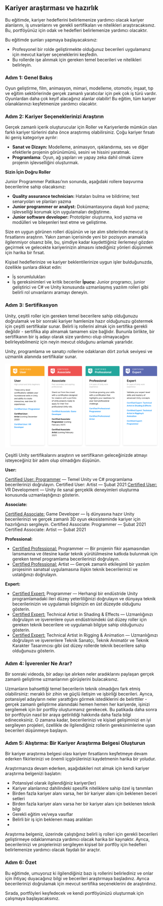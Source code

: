 ## Kariyer araştırması ve hazırlık

Bu eğitimde, kariyer hedeflerini belirlemenize yardımcı olacak kariyer alanlarını, iş unvanlarını ve gerekli sertifikaları ve nitelikleri araştıracaksınız. Bu, portföyünüz için odak ve hedefleri belirlemenize yardımcı olacaktır.

Bu eğitimde şunları yapmaya başlayacaksınız:

- Profesyonel bir rolde geliştirmekte olduğunuz becerileri uygulamanız için mevcut kariyer seçeneklerini keşfedin.
- Bu rollerde işe alınmak için gereken temel becerileri ve nitelikleri belirleyin.

### Adım 1: Genel Bakış

Oyun geliştirme, film, animasyon, mimari, modelleme, otomotiv, inşaat, tıp ve eğitim sektörlerinde gerçek zamanlı yaratıcılar için pek çok iş türü vardır. Oyunlardan daha çok keyif alacağınız alanlar olabilir! Bu eğitim, tüm kariyer olanaklarınızı keşfetmenize yardımcı olacaktır.


### Adım 2: Kariyer Seçeneklerinizi Araştırın

Gerçek zamanlı içerik oluşturucular için Roller ve Kariyerlerde mümkün olan farklı kariyer türlerini daha önce araştırmış olabilirsiniz.
Çoğu kariyer fırsatı iki geniş kategoriye ayrılır:
- **Sanat ve Dizayn:** Modelleme, animasyon, ışıklandırma, ses ve diğer efektlerle projenin görünümünü, sesini ve hissini yaratmak.
- **Programlama**: Oyun, ağ yapıları ve yapay zeka dahil olmak üzere projenin işlevselliğini oluşturmak.

**Sizin İçin Doğru Roller**

Junior Programmer Patikası’nın sonunda, aşağıdaki rollere başvurma becerilerine sahip olacaksınız:

- **Quality assurance technician:** Hataları bulma ve bildirime; test senaryoları ve planları yazma
- **Junior programmer or analyst:** Dokümantasyona dayalı kod yazma; işlevselliği korumak için uygulamaları değiştirme.
- **Junior software developer:** Prototipler oluşturma, kod yazma ve modülleri ve bileşenleri test etme ve geliştirme.

Size en uygun görünen rolleri düşünün ve işe alım sitelerinde mevcut iş fırsatlarını araştırın. Yakın zaman içerisinde yeni bir pozisyon aramakla ilgilenmiyor olsanız bile, bu, şimdiye kadar kaydettiğiniz ilerlemeyi gözden geçirmek ve gelecekte kariyerinizin almasını istediğiniz yönleri düşünmek için harika bir fırsat. 

Kişisel hedeflerinize ve kariyer beklentilerinize uygun işler bulduğunuzda, özellikle şunlara dikkat edin:

- İş sorumlulukları
- İş gereksinimleri ve kritik beceriler
**İpucu:** Junior programcı, junior geliştirici ve C# ve Unity konusunda uzmanlaşmış yazılım rolleri gibi belirli rol unvanlarını aramayı deneyin.


### Adım 3: Sertifikasyon

Unity, çeşitli roller için gereken temel becerilere sahip olduğunuzu doğrulamak ve bir sonraki kariyer hamlenize hazır olduğunuzu göstermek için çeşitli sertifikalar sunar. Belirli iş rollerini almak için sertifika gerekli değildir - sertifika alıp almamak tamamen size bağlıdır. Bununla birlikte, bir sertifikanın bir iş adayı olarak size yardımcı olup olmayacağını belirleyebilmeniz için neyin mevcut olduğunu anlamak yararlıdır.

Unity, programlama ve sanatçı rollerine odaklanan dört zorluk seviyesi ve uzmanlık alanında sertifikalar sunar.

![figures](https://raw.githubusercontent.com/Kodluyoruz/taskforce/main/unity-junior-programmer/career-research-preparation/figures/CWC_B.6_image1.png)

Çeşitli Unity sertifikalarını araştırın ve sertifikanın geleceğinizde atmayı isteyeceğiniz bir adım olup olmadığını düşünün.

**User:**

[Certified User: Programmer](https://unity.com/products/unity-certifications/user-programmer) — Temel Unity ve C# programlama becerilerinizi doğrulayın.
Certified User: Artist —  Şubat 2021
[Certified User:](https://unity.com/products/unity-certifications/vr-developer) VR Development —  Unity ile sanal gerçeklik deneyimleri oluşturma konusunda uzmanlaştığınızı gösterin.

**Associate:**

[Certified Associate:](https://unity.com/products/unity-certifications/associate-game-developer) Game Developer — İş dünyasına hazır Unity becerilerinizi ve gerçek zamanlı 3D oyun ekosisteminde kariyer için hazırlığınızı sergileyin.
Certified Associate: Programmer — Şubat 2021
Certified Associate: Artist —  Şubat 2021

**Professional:**

- [Certified Professional:](https://unity.com/products/unity-certifications/professional-programmer) Programmer — Bir projenin fikir aşamasından lansmanına ve ötesine kadar teknik yürütülmesine katkıda bulunmak için gereken temel programlama becerilerinizi doğrulayın.
- [Certified Professional:](https://unity.com/products/unity-certifications/professional-artist) Artist — Gerçek zamanlı etkileşimli bir yazılım projesinin sanatsal uygulamasına ilişkin teknik becerilerinizi ve ustalığınızı doğrulayın.

**Expert:**

- [Certified Expert:](https://unity.com/products/unity-certifications/expert-programmer) Programmer — Herhangi bir endüstride Unity programlamadaki ileri düzey yeterliliğinizi doğrulayın ve dünyaya teknik becerilerinizin ve uygulamalı bilginizin en üst düzeyde olduğunu gösterin.
- [Certified Expert:](https://unity.com/products/unity-certifications/expert-technical-artist-shading-effects) Technical Artist in Shading & Effects — Uzmanlığınızı doğrulayın ve işverenlere oyun endüstrisindeki üst düzey roller için gereken teknik becerilere ve uygulamalı bilgiye sahip olduğunuzu gösterin.
- [Certified Expert:](https://unity.com/products/unity-certifications/expert-technical-artist-rigging-animation) Technical Artist in Rigging & Animation — Uzmanlığınızı doğrulayın ve işverenlere Teknik Sanatçı, Teknik Animatör ve Teknik Karakter Tasarımcısı gibi üst düzey rollerde teknik becerilere sahip olduğunuzu gösterin.


### Adım 4: İşverenler Ne Arar?
Bir sonraki videoda, bir adayı işe alırken neler aradıklarını paylaşan gerçek zamanlı geliştirme uzmanlarının görüşlerini bulacaksınız.

Uzmanların bahsettiği temel becerilerin teknik olmadığını fark etmiş olabilirsiniz: meraklı bir zihin ve güçlü iletişim ve işbirliği becerileri. Ayrıca, potansiyel adayların neler yarattığını görmek istediklerini de belirttiler - gerçek zamanlı geliştirme alanındaki hemen hemen her kariyerde, işinizi sergilemek için bir portföy oluşturmanız gerekecek.
Bu patikada daha sonra bir portföyün nasıl bir araya getirildiği hakkında daha fazla bilgi edineceksiniz. O zamana kadar, becerilerinizi ve kişisel gelişiminizi en iyi sergileyen projeleri, özellikle de ilgilendiğiniz rollerin gereksinimlerine uyan becerileri düşünmeye başlayın.


### Adım 5: Alıştırma: Bir Kariyer Araştırma Belgesi Oluşturun

Bir kariyer araştırma belgesi olası kariyer fırsatlarını keşfetmeye devam ederken fikirlerinizi ve önemli içgörülerinizi kaydetmenin harika bir yoludur.

Araştırmanıza devam ederken, aşağıdakileri not almak için kendi kariyer araştırma belgenizi başlatın:

- Potansiyel olarak ilgilendiğiniz kariyer(ler)
- Kariyer alanlarınız dahilindeki spesifik niteliklere sahip özel iş tanımları
- Birden fazla kariyer alanı varsa, her bir kariyer alanı için beklenen beceri setleri
- Birden fazla kariyer alanı varsa her bir kariyer alanı için beklenen teknik bilgi
- Gerekli eğitim ve/veya vasıflar
- Belirli bir iş için beklenen maaş aralıkları
- 
Araştırma belgeniz, üzerinde çalıştığınız belirli iş rolleri için gerekli becerileri geliştirmeye odaklanmanıza yardımcı olacak harika bir kaynaktır. Ayrıca, becerilerinizi ve projelerinizi sergileyen kişisel bir portföy için hedefleri belirlemenize yardımcı olacak faydalı bir araçtır.


### Adım 6: Özet

Bu eğitimde, umuyoruz ki ilgilendiğiniz bazı iş rollerini belirlediniz ve onlar için ihtiyaç duyacağınız bilgi ve becerileri araştırmaya başladınız. Ayrıca becerilerinizi doğrulamak için mevcut sertifika seçeneklerini de araştırdınız.

Sırada, portföyleri keşfedecek ve kendi portföyünüzü oluşturmak için çalışmaya başlayacaksınız.
